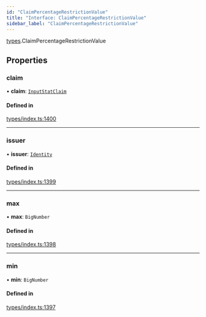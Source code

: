 ```yaml
---
id: "ClaimPercentageRestrictionValue"
title: "Interface: ClaimPercentageRestrictionValue"
sidebar_label: "ClaimPercentageRestrictionValue"
---
```


[types](../../../modules/Types/Types.md).ClaimPercentageRestrictionValue

## Properties

### claim

• **claim**: [`InputStatClaim`](../../../modules/Types/Types.md#inputstatclaim)

#### Defined in

[types/index.ts:1400](https://github.com/PolymeshAssociation/polymesh-sdk/blob/95e180d28/src/types/index.ts#L1400)

___

### issuer

• **issuer**: [`Identity`](../../../classes/API/Entities/Identity/Identity.md)

#### Defined in

[types/index.ts:1399](https://github.com/PolymeshAssociation/polymesh-sdk/blob/95e180d28/src/types/index.ts#L1399)

___

### max

• **max**: `BigNumber`

#### Defined in

[types/index.ts:1398](https://github.com/PolymeshAssociation/polymesh-sdk/blob/95e180d28/src/types/index.ts#L1398)

___

### min

• **min**: `BigNumber`

#### Defined in

[types/index.ts:1397](https://github.com/PolymeshAssociation/polymesh-sdk/blob/95e180d28/src/types/index.ts#L1397)
